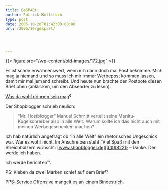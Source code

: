 ```yaml
---
title: GeSPARt.
author: Patrick Kollitsch
type: post
date: 2005-10-28T01:42:00+00:00
url: /2005/10/gespart/




---
```

[{{< figure src="/wp-content/old-images/172.jpg" >}}][1]

Es ist schon erw&auml;hnenswert, wenn ich dann doch mal Post bekomme. Mich mag ja niemand und so muss ich mir immer Werbepost kommen lassen, damit mir mal jemand schreibt. Und heute nun brachte der Postbote diesen Brief oben (anklicken, um den Absender zu lesen).

[Was da wohl drinnen sein mag][2]? 

Der Shopblogger schrieb neulich:

> &#8220;Mr. Hostblogger&#8221; Manuel Schmitt verteilt seine Manitu-Kugelschreiber also in alle Welt. Warum sollte ich das nicht auch mit meinen Werbegeschenken machen?

Ich hab nat&uuml;rlich angefragt ob &#8220;in alle Welt&#8221; ein rhetorisches Ungeschick war. War es wohl nicht. Im Anschreiben steht &#8220;Viel Spa&szlig; mit den Streichh&ouml;lzern w&uuml;nscht: [www.shopblogger.de][3]&#8221; &#8211; Danke. Den werde ich haben. 

Ich werde berichten&trade;.

PS: Kleben da zwei Marken schief auf dem Brief?

PPS: Service Offensive mangelt es an einem Bindestrich.

 [1]: /images/171.jpg
 [2]: http://www.shopblogger.de/blog/archives/2117-Streichhoelzer-und-Kugelschreiber.html
 [3]: http://www.shopblogger.de